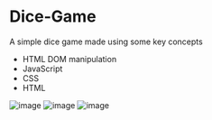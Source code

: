 # Dice-Game
A simple dice game made using some key concepts
 - HTML DOM manipulation
 - JavaScript
 - CSS
 - HTML


![image](https://user-images.githubusercontent.com/68026627/197717509-0b5e2b49-023e-4218-8204-d548679656eb.png)
![image](https://user-images.githubusercontent.com/68026627/197717588-52063212-66dc-4040-bbff-5831cf54e59d.png)
![image](https://user-images.githubusercontent.com/68026627/197717656-991446be-fbc8-4c41-8e00-72ec73f0f584.png)
